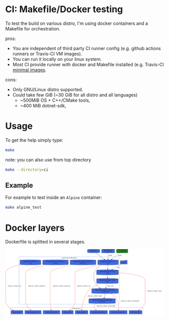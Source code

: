 # CI: Makefile/Docker testing
To test the build on various distro, I'm using docker containers and a Makefile for orchestration.

pros:
* You are independent of third party CI runner config (e.g. github actions runners or Travis-CI VM images).
* You can run it locally on your linux system.
* Most CI provide runner with docker and Makefile installed (e.g. Travis-CI [minimal images](https://docs.travis-ci.com/user/languages/minimal-and-generic/).

cons:
* Only GNU/Linux distro supported.
* Could take few GiB (~30 GiB for all distro and all languages)
  * ~500MiB OS + C++/CMake tools,
  * ~400 MiB dotnet-sdk,

# Usage
To get the help simply type:
```sh
make
```

note: you can also use from top directory
```sh
make --directory=ci
```

## Example
For example to test inside an `Alpine` container:
```sh
make alpine_test
```

# Docker layers
Dockerfile is splitted in several stages.

![docker](doc/deps.svg)
